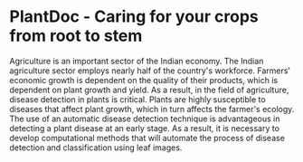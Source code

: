 # PlantDoc - Caring for your crops from root to stem
Agriculture is an important sector of the Indian economy. The Indian agriculture sector employs nearly half of the country's workforce. 
Farmers' economic growth is dependent on the quality of their products, which is dependent on plant growth and yield. As a result, in the field of agriculture, disease detection in plants is critical. Plants are highly susceptible to diseases that affect plant growth, which in turn affects the farmer's ecology. 
The use of an automatic disease detection technique is advantageous in detecting a plant disease at an early stage. As a result, it is necessary to develop computational methods that will automate the process of disease detection and classification using leaf images.
